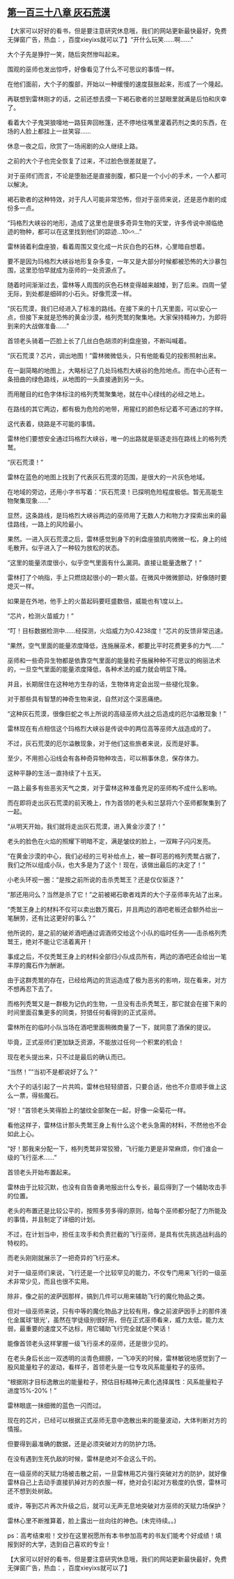 ## [第一百三十八章 灰石荒漠](https://www.xxbiquge.com/11_11222/8740982.html)


  【大家可以好好的看书，但是要注意研究休息哦，我们的网站更新最快最好，免费无弹窗广告，热血：，百度xieyixs就可以了】“开什么玩笑……啊……”

  大个子先是狰狞一笑，随后突然惨叫起来。

  围观的巫师也发出惊呼，好像看见了什么不可思议的事情一样。

  在他们面前，大个子的腹部，开始以一种缓慢的速度鼓胀起来，形成了一个隆起。

  再联想到雷林刚才的话，之前还想去摸一下褐石歌者的兰瑟眼里就满是后怕和庆幸了。

  看着大个子鬼哭狼嚎地一路狂奔回帐篷，还不停地往嘴里灌着药剂之类的东西，在场的人脸上都挂上一丝笑容……

  休息一夜之后，欣赏了一场闹剧的众人继续上路。

  之前的大个子也完全恢复了过来，不过脸色很差就是了。

  对于巫师们而言，不论是堕胎还是直接剖腹，都只是一个小小的手术，一个人都可以解决。

  褐石歌者的这种特效，对于凡人可能非常恐怖，但对于巫师来说，还是恶作剧的成份多一点。

  “玛格烈大峡谷的地形，造成了这里也是很多奇异生物的天堂，许多传说中濒临绝迹的物种，都可以在这里找到他们的踪迹…10∽…”

  雷林骑着利盘座狼，看着周围又变化成一片灰白色的石林，心里暗自想着。

  要不是因为玛格烈大峡谷地形复杂多变，一年又是大部分时候都被恐怖的大沙暴包围，这里恐怕早就成为巫师的一处资源点了。

  随着时间渐渐过去，雷林等人周围的灰色石林变得越来越矮，到了后来。四周一望无际，到处都是细碎的小石头。好像荒漠一样。

  “灰石荒漠，我们已经进入了标准的路线。在接下来的十几天里面，可以安心一点，但接下来就是恐怖的黄金沙漠，格列秃鹫的聚集地。大家保持精神力，为即将到来的大战做准备……”

  首领老头骑着一匹脸上长了几丝白色胡须的利盘座狼，不断叫喊着。

  “灰石荒漠？芯片，调出地图！”雷林微微低头，只有他能看见的投影照射出来。

  在一副简略的地图上，大略标记了几处玛格烈大峡谷的危险地点。而在中心还有一条扭曲的绿色路线，从地图的一头直接通到另一头。

  而用醒目的红色字体标注的格列秃鹫聚集地，就在中心绿线的必经之地上。

  在路线的其它两边，都有极为危险的地带，用猩红的颜色标记着不可通过的字样。

  这代表着，绕路是不可能的事情。

  雷林他们要想安全通过玛格烈大峡谷，唯一的出路就是驱逐走挡在路线上的格列秃鹫。

  “灰石荒漠！”

  雷林在蓝色的地图上找到了代表灰石荒漠的范围，是很大的一片灰色地域。

  在地域的旁边，还用小字书写着：“灰石荒漠！已探明危险程度极低。暂无高能生物聚集现象……”

  显然，这条路线，是玛格烈大峡谷两边的巫师用了无数人力和物力才探索出来的最佳路线，一路上的风险最小。

  果然。一进入灰石荒漠之后，雷林感觉到身下的利盘座狼肌肉微微一松，身上的绒毛散开。似乎进入了一种较为放松的状态。

  “这里的能量浓度很小，似乎空气里面有什么漏洞。直接让能量逸散了！”

  雷林打了个响指，手上只燃烧起很小的一颗火苗。在微风中微微颤动，好像随时要熄灭一样。

  如果是在外地，他手上的火苗起码要旺盛数倍，威能也有1度以上。

  “芯片，检测火苗威力！”

  “叮！目标数据检测中……经探测，火焰威力为0.4238度！”芯片的反馈非常迅速。

  “果然，空气里面的能量浓度降低，连施展巫术，都要比平时花费更多的力气……”

  巫师和一些奇异生物都是依靠空气里面的能量粒子施展种种不可思议的绚丽法术的，一旦空气里面的能量浓度降低，各种术法的威力就会明显下降。

  并且，长期居住在这种地方生存的话，生物体肯定会出现一些褪化现象。

  对于那些具有智慧的神奇生物来说，自然对这个深恶痛绝。

  “这种灰石荒漠，很像巨蛇之书上所说的高级巫师大战之后造成的厄尔溢散现象！”

  雷林现在有点相信这个玛格烈大峡谷是传说中的两位高等巫师大战造成的了。

  不过，灰石荒漠的厄尔溢散现象，对于他们这些旅者来说，反而是好事。

  至少，不用担心沿线会有各种奇异物种攻击，可以稍事休息，保存体力。

  这种平静的生活一直持续了十五天。

  一路上最多有些恶劣天气之类，对于雷林这种准备充足的巫师构不成什么影响。

  而在即将走出灰石荒漠的前天晚上，作为首领的老头和兰瑟将六个巫师都聚集到了一起。

  “从明天开始，我们就将走出灰石荒漠，进入黄金沙漠了！”

  老头的脸色在火焰的照耀下明暗不定，满是皱纹的脸上，一双眸子闪闪发亮。

  “在黄金沙漠的中心，我们必经的三号补给点上，被一群可恶的格列秃鹫占据了，我们之所以组成小队，也大多是为了这个！现在，该做出最后的决定了！”

  小老头环视一圈：“是按之前所说的击杀秃鹫王？还是仅仅驱逐？”

  “那还用问么？当然是杀了它！”之前被褐石歌者戏弄的大个子巫师率先站了出来。

  “秃鹫王身上的材料不仅可以卖出数万魔石，并且两边的酒吧老板还会额外给出一笔酬劳，还有比这更好的事么？”

  他所说的，是之前的破斧酒吧通过调酒师交给这个小队的临时任务——击杀格列秃鹫王，绝对不能让它活着离开！

  事成之后，不仅秃鹫王身上的材料全部归小队成员所有，两边的酒吧还会给出一笔丰厚的魔石作为酬谢。

  由于这群秃鹫的存在，已经给两边的货运造成了极为恶劣的影响，现在看来，对方不想再忍下去了。

  而格列秃鹫又是一群极为记仇的生物，一旦没有击杀秃鹫王，那它就会在接下来的时间里面召集更多的同类，狩猎任何看得到的正式巫师。

  雷林所在的临时小队当场在酒吧里面稍微商量了一下，就同意了酒保的提议。

  毕竟，正式巫师们更加缺乏资源，不能放过任何一个积累的机会！

  现在老头提出来，只不过是最后的确认而已。

  “当然！”“当初不是都说好了么？”

  大个子的话引起了一片共鸣，雷林也轻轻颌首，只要合适，他也不介意顺手做上这么一票，得些魔石。

  “好！”首领老头笑得脸上的皱纹全部聚在一起，好像一朵菊花一样。

  看他这样子，雷林估计那头秃鹫王身上有什么这个老头急需的材料，不然他也不会如此上心。

  “好！那我来分配一下，格列秃鹫非常狡猾，飞行能力更是非常麻烦，你们谁会一级的飞行巫术……”

  首领老头开始布置起来。

  雷林由于比较沉默，也没有自告奋勇地报出什么专长，最后得到了一个辅助攻击手的位置。

  老头的布置还是比较公平的，按照多劳多得的原则，给每个巫师都分配了力所能及的事情，并且制定了详细的计划。

  不过，在计划当中，担任主攻手和负责拦截的飞行巫师，是具有优先挑选战利品的特权的。

  而老头刚刚就展示了一把奇异的飞行巫术。

  对于一级巫师们来说，飞行还是一个比较罕见的能力，不仅专门用来飞行的一级巫术非常少见，而且也很不实用。

  除非，像之前的波萨因那样，搞到几件可以用来辅助飞行的魔化物品之类。

  但对一级巫师来说，只有中等的魔化物品才比较有用，像之前波萨因手上的那件液化金属球‘银光’，虽然在学徒级别很好用，但在正式巫师看来，威力太低，能力太弱，最重要的速度又不达标，用它辅助飞行完全就是个笑话！

  能像首领老头这样掌握一级飞行巫术的巫师，还是很少见的。

  在老头身后长出一双透明的淡青色翅膀，一飞冲天的时候，雷林敏锐地感觉到了一股风能量粒子的波动，看样子，首领老头是一位专攻风系能量粒子的巫师。

  “根据刚才目标逸散出的能量粒子，预估目标精神元素化选择属性：风系能量粒子进度15%-20%！”

  雷林眼底一抹细微的蓝色一闪而过。

  现在的芯片，已经可以根据正式巫师无意中逸散出来的能量波动，大体判断对方的情报。

  但要得到最准确的数据，还是必须突破对方的防护力场。

  在没有遇到生死仇敌的时候，雷林是绝对不会这么干的。

  在一级巫师的天赋力场被击散之前，一旦雷林用芯片强行突破对方的防护，就好像雷林自己上去动手直接扒掉对方的衣服一样，绝对会引起对方极度的仇恨，雷林可还不想到处树敌。

  或许，等到芯片再次升级之后，就可以无声无息地突破对方巫师的天赋力场保护？

  雷林心里不断推算着，脸上露出一丝向往的神色。(未完待续。。)

  ps：高考结束啦！文抄在这里祝愿所有本书参加高考的书友们能考个好成绩！填报到好的大学，选到自己喜欢的专业！

  【大家可以好好的看书，但是要注意研究休息哦，我们的网站更新最快最好，免费无弹窗广告，热血：，百度xieyixs就可以了】
